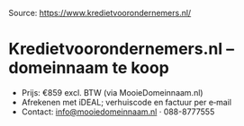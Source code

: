 Source: https://www.kredietvoorondernemers.nl/

# Kredietvoorondernemers.nl – domeinnaam te koop

- Prijs: €859 excl. BTW (via MooieDomeinnaam.nl)
- Afrekenen met iDEAL; verhuiscode en factuur per e‑mail
- Contact: info@mooiedomeinnaam.nl · 088-8777555


